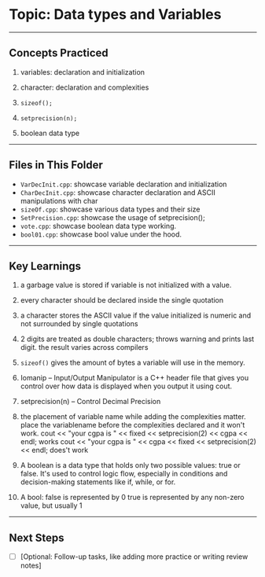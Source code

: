 # Topic: Data types and Variables

---

## Concepts Practiced

1. variables: declaration and initialization

2. character: declaration and complexities

3. `sizeof();`

4. `setprecision(n);`

5. boolean data type

---

## Files in This Folder

- `VarDecInit.cpp`: showcase variable declaration and initialization
- `CharDecInit.cpp`: showcase character declaration and ASCII manipulations with char
- `sizeOf.cpp`: showcase various data types and their size
- `SetPrecision.cpp`: showcase the usage of setprecision();
- `vote.cpp`: showcase boolean data type working.
- `bool01.cpp`: showcase bool value under the hood.

---

## Key Learnings

1. a garbage value is stored if variable is not initialized with a value.

2. every character should be declared inside the single quotation

3. a character stores the ASCII value if the value initialized is numeric and not surrounded by single quotations

4. 2 digits are treated as double characters; throws warning and prints last digit. the result varies across compilers

5. `sizeof()` gives the amount of bytes a variable will use in the memory.

6. Iomanip – Input/Output Manipulator
    is a C++ header file that gives you control over how data is displayed when you output it using cout.

7. setprecision(n) – Control Decimal Precision

8. the placement of variable name while adding the complexities matter. place the variablename before the complexities declared and it won't work.
        cout << "your cgpa is " << fixed << setprecision(2) << cgpa << endl; works
        cout << "your cgpa is " << cgpa << fixed << setprecision(2) << endl; does't work

9. A boolean is a data type that holds only two possible values: true or false. It's used to control logic flow, especially in conditions and decision-making statements like if, while, or for.

10. A bool:
           false is represented by 0
           true is represented by any non-zero value, but usually 1

---

## Next Steps

- [ ] [Optional: Follow-up tasks, like adding more practice or writing review notes]
